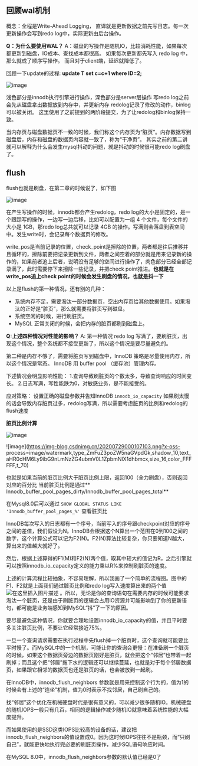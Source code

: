 ## 回顾wal机制

概念：全程是Write-Ahead Logging， 直译就是更新数据之前先写日志。每一次更新操作会写到redo log中，实际更新由后台操作。

**Q：为什么要使用WAL？**
A：磁盘的写操作是随机IO，比较消耗性能，如果每次都更新到磁盘，IO成本、查找成本都很高。 如果每次更新都先写入 redo log 中，那么就成了顺序写操作。 而且对于client端，延迟就降低了。

回顾一下update的过程:
**update T set c=c+1 where ID=2;**

![image](https://img-blog.csdnimg.cn/20200728180612819.png?x-oss-process=image/watermark,type_ZmFuZ3poZW5naGVpdGk,shadow_10,text_aHR0cHM6Ly9ibG9nLmNzZG4ubmV0L1ZpbmNlX1dhbmcx,size_16,color_FFFFFF,t_70)

浅色部分是innodb执行引擎进行操作，深色部分是server层操作
写redo log之前会先从磁盘拿出数据放到内存中，并更新内存
redolog记录了修改的动作，binlog可以被关闭。
这里使用了之前提到的两阶段提交，为了让redolog和binlog保持一致。

当内存页与磁盘数据页不一致的时候，我们称这个内存页为“脏页”。内存数据写到磁盘后，内存和磁盘的数据页内容就一致了，称为“干净页”。
其实之前的第二讲就可以解释为什么会发生mysql抖动的问题，就是抖动的时候很可能redo log刷盘了。

## flush

flush也就是刷盘，在第二章的时候说了，如下图

![image](https://img-blog.csdnimg.cn/20200728233159190.png?x-oss-process=image/watermark,type_ZmFuZ3poZW5naGVpdGk,shadow_10,text_aHR0cHM6Ly9ibG9nLmNzZG4ubmV0L1ZpbmNlX1dhbmcx,size_16,color_FFFFFF,t_70)

在产生写操作的时候，innodb都会产生redolog，redo log的大小是固定的，是一个跟踪写的操作，一边写一边后移，比如可以配置为一组 4 个文件，每个文件的大小是 1GB，那redo log总共就可以记录 4GB 的操作。写满则会落盘到表空间中。发生write时，会记录每个数据页的修改。

write_pos是当前记录的位置，check_point是擦除的位置，两者都是往后推移并且循环的，擦除前要把记录更新到文件，两者之间空着的部分就是用来记录新的操作的，如果前者追上后者，说明没有足够的空间进行操作了，肉色部分已经全部记录满了，此时需要停下来擦除一些记录，并把check point推进。**也就是在write_pos追上check point的时候会发生刷盘的情况，也就是抖一下**

以上是flush的第一种情况，还有别的几种：

* 系统内存不足，需要淘汰一部分数据页，空出内存页给其他数据使用。如果淘汰的正好是“脏页”，那么就需要将脏页写到磁盘。
* 系统空闲的时候，进行刷脏页。
* MySQL 正常关闭的时候，会把内存的脏页都刷到磁盘上。

**Q:上述四种情况对性能的影响？**
A:
第一种情况 redo log 写满了，要刷脏页，出现这个情况，整个系统都不接受更新了，所以这个情况是要尽量避免的。

第二种是内存不够了，需要将脏页写到磁盘中，InnoDB 策略是尽量使用内存，所以这个情况是常态。 InnoDB 用 buffer pool （缓存池）管理内存。

下述情况会明显影响性能：
1.查询导致刷脏页的个数太多，导致查询响应的时间变长。
2.日志写满，写性能跌为0，对敏感业务，是不能接受的。

应对策略：
设置正确的磁盘参数并告知InnoDB
`innodb_io_capacity`
如果刷太慢的话会导致内存脏页过多，redolog写满，所以需要考虑脏页的比例和redolog的flush速度

**脏页比例计算**

![image](https://img-blog.csdnimg.cn/20200728235857464.png)

![image](https://img-blog.csdnimg.cn/20200729000107103.png?x-oss-
process=image/watermark,type_ZmFuZ3poZW5naGVpdGk,shadow_10,text_aHR0cHM6Ly9ibG9nLmNzZG4ubmV0L1ZpbmNlX1dhbmcx,size_16,color_FFFFFF,t_70)

也就是如果当前的脏页比例大于脏页比例上限，返回100（全力刷盘），否则返回对应的百分比
当前脏页比例是通过** Innodb_buffer_pool_pages_dirty/Innodb_buffer_pool_pages_total**

在Mysql8.0后可以通过
`SHOW GLOBAL STATUS LIKE 'Innodb_buffer_pool_pages_%'`
查看脏页比

InnoDB每次写入的日志都有一个序号，当前写入的序号跟checkpoint对应的序号之间的差值，我们假设为N。InnoDB会根据这个N算出一个范围在0到100之间的数字，这个计算公式可以记为F2(N)。F2(N)算法比较复杂，你只要知道N越大，算出来的值越大就好了。

然后，根据上述算得的F1(M)和F2(N)两个值，取其中较大的值记为R，之后引擎就可以按照innodb_io_capacity定义的能力乘以R%来控制刷脏页的速度。

上述的计算流程比较抽象，不容易理解，所以我画了一个简单的流程图。图中的F1、F2就是上面我们通过脏页比例和redo log写入速度算出来的两个值![在这里插入图片描述](https://img-blog.csdnimg.cn/20200729001532634.png)
。所以，无论是你的查询语句在需要内存的时候可能要求淘汰一个脏页，还是由于刷脏页的逻辑会占用IO资源并可能影响到了你的更新语句，都可能是业务端感知到MySQL“抖”了一下的原因。

要尽量避免这种情况，你就要合理地设置innodb_io_capacity的值，并且平时要多关注脏页比例，不要让它经常接近75%。

一旦一个查询请求需要在执行过程中先flush掉一个脏页时，这个查询就可能要比平时慢了。而MySQL中的一个机制，可能让你的查询会更慢：在准备刷一个脏页的时候，如果这个数据页旁边的数据页刚好是脏页，就会把这个“邻居”也带着一起刷掉；而且这个把“邻居”拖下水的逻辑还可以继续蔓延，也就是对于每个邻居数据页，如果跟它相邻的数据页也还是脏页的话，也会被放到一起刷。

在InnoDB中，innodb_flush_neighbors 参数就是用来控制这个行为的，值为1的时候会有上述的“连坐”机制，值为0时表示不找邻居，自己刷自己的。

找“邻居”这个优化在机械硬盘时代是很有意义的，可以减少很多随机IO。机械硬盘的随机IOPS一般只有几百，相同的逻辑操作减少随机IO就意味着系统性能的大幅度提升。

而如果使用的是SSD这类IOPS比较高的设备的话，建议把innodb_flush_neighbors的值设置成0。因为这时候IOPS往往不是瓶颈，而“只刷自己”，就能更快地执行完必要的刷脏页操作，减少SQL语句响应时间。

在MySQL 8.0中，innodb_flush_neighbors参数的默认值已经是0了
